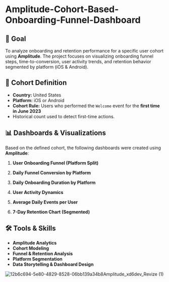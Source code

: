 # Amplitude-Cohort-Based-Onboarding-Funnel-Dashboard
## 🎯 Goal

To analyze onboarding and retention performance for a specific user cohort using **Amplitude**. The project focuses on visualizing onboarding funnel steps, time-to-conversion, user activity trends, and retention behavior segmented by platform (iOS & Android).

## 🧪 Cohort Definition

- **Country:** United States  
- **Platform:** iOS or Android  
- **Cohort Rule:** Users who performed the `Welcome` event for the **first time in June 2023**  
- Historical count used to detect first-time actions.

## 📊 Dashboards & Visualizations

Based on the defined cohort, the following dashboards were created using **Amplitude**:

1. **User Onboarding Funnel (Platform Split)**  

2. **Daily Funnel Conversion by Platform**  

3. **Daily Onboarding Duration by Platform**  

4. **User Activity Dynamics**  

5. **Average Daily Events per User**  

6. **7-Day Retention Chart (Segmented)**  


## 🛠 Tools & Skills

- **Amplitude Analytics**
- **Cohort Modeling**
- **Funnel & Retention Analysis**
- **Platform Segmentation**
- **Data Storytelling & Dashboard Design**

![12b6c694-5e80-4829-8528-06bb139a34b8Amplitude_xd6dev_Revize (1)](https://github.com/user-attachments/assets/e7ef8bc3-e939-4777-8aa4-732ab07428f9)
